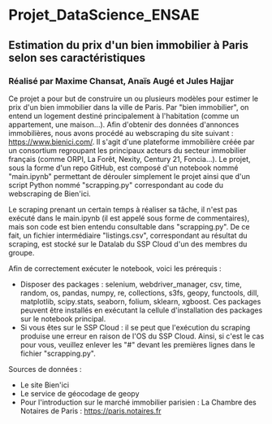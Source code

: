 # Projet_DataScience_ENSAE #
## Estimation du prix d'un bien immobilier à Paris selon ses caractéristiques ##
### Réalisé par Maxime Chansat, Anaïs Augé et Jules Hajjar

Ce projet a pour but de construire un ou plusieurs modèles pour estimer le prix d'un bien immobilier dans la ville de Paris. Par "bien immobilier", on entend un logement destiné principalement à l'habitation (comme un appartement, une maison...).
Afin d'obtenir des données d'annonces immobilières, nous avons procédé au webscraping du site suivant : https://www.bienici.com/. Il s'agit d'une plateforme immobilière créée par un consortium regroupant les principaux acteurs du secteur immobilier français (comme ORPI, La Forêt, Nexity, Century 21, Foncia...).
Le projet, sous la forme d'un repo GitHub, est composé d'un notebook nommé "main.ipynb" permettant de dérouler simplement le projet ainsi que d'un script Python nommé "scrapping.py" correspondant au code du webscraping de Bien'ici.

Le scraping prenant un certain temps à réaliser sa tâche, il n'est pas exécuté dans le main.ipynb (il est appelé sous forme de commentaires), mais son code est bien entendu consultable dans "scrapping.py".
De ce fait, un fichier intermédiaire "listings.csv", correspondant au résultat du scraping, est stocké sur le Datalab du SSP Cloud d'un des membres du groupe.

Afin de correctement exécuter le notebook, voici les prérequis :

- Disposer des packages : selenium, webdriver_manager, csv, time, random, os, pandas, numpy, re, collections, s3fs, geopy, functools, dill, matplotlib, scipy.stats, seaborn, folium, sklearn, xgboost. Ces packages peuvent être installés en exécutant la cellule d'installation des packages sur le notebook principal.
- Si vous êtes sur le SSP Cloud : il se peut que l'exécution du scraping produise une erreur en raison de l'OS du SSP Cloud. Ainsi, si c'est le cas pour vous, veuillez enlever les "#" devant les premières lignes dans le fichier "scrapping.py".

Sources de données :

- Le site Bien'ici 
- Le service de géocodage de geopy
- Pour l'introduction sur le marché immobilier parisien : La Chambre des Notaires de Paris : https://paris.notaires.fr
